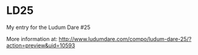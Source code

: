 LD25
====

My entry for the Ludum Dare #25

More information at:
http://www.ludumdare.com/compo/ludum-dare-25/?action=preview&uid=10593